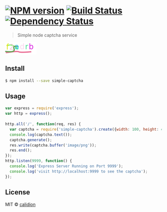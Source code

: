 #  [![NPM version][npm-image]][npm-url] [![Build Status][travis-image]][travis-url] [![Dependency Status][daviddm-image]][daviddm-url]

> Simple node captcha service

![Captcha](/assets/captcha.png)


## Install

```sh
$ npm install --save simple-captcha
```


## Usage

```js
var express = require('express');
var http = express();

http.all('/', function(req, res) {
  var captcha = require('simple-captcha').create({width: 100, height: 40});
  console.log(captcha.text());
  captcha.generate();
  res.write(captcha.buffer('image/png'));
  res.end();
});
http.listen(9999, function() {
  console.log('Express Server Running on Port 9999');
  console.log('visit http://localhost:9999 to see the captcha');
});
```


## License

MIT © [calidion](blog.3gcnbeta.com)


[npm-image]: https://badge.fury.io/js/simple-captcha.svg
[npm-url]: https://npmjs.org/package/simple-captcha
[travis-image]: https://travis-ci.org/JSSDKCN/simple-captcha.svg?branch=master
[travis-url]: https://travis-ci.org/JSSDKCN/simple-captcha
[daviddm-image]: https://david-dm.org/JSSDKCN/simple-captcha.svg?theme=shields.io
[daviddm-url]: https://david-dm.org/JSSDKCN/simple-captcha
